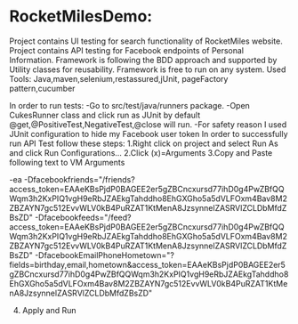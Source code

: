 # RocketMilesDemo:
Project contains UI testing for search functionality of RocketMiles website.
Project contains API testing for Facebook endpoints of Personal Information.
Framework is following the BDD approach and supported by Utility classes for reusability.
Framework is free to run on any system.
Used Tools: Java,maven,selenium,restassured,jUnit, pageFactory pattern,cucumber

In order to run tests:
   -Go to src/test/java/runners package.
   -Open CukesRunner class and click run as JUnit by default @get,@PositiveTest,NegativeTest,@close will run.
   -For safety reason I used JUnit configuration to hide my Facebook user token
   In order to successfully run API Test follow these steps:
   1.Right click on project and select Run As and click Run Configurations...
   2.Click (x)=Arguments
   3.Copy and Paste following text to VM Arguments
   
   -ea -Dfacebookfriends="/friends?access_token=EAAeKBsPjdP0BAGEE2er5gZBCncxursd77ihD0g4PwZBfQQWqm3h2KxPIQ1vgH9eRbJZAEkgTahddho8EhGXGho5a5dVLFOxm4Bav8M2ZBZAYN7gc512EvvWLV0kB4PuRZAT1KtMenA8JzsynnelZASRVlZCLDbMfdZBsZD"
-Dfacebookfeeds="/feed?access_token=EAAeKBsPjdP0BAGEE2er5gZBCncxursd77ihD0g4PwZBfQQWqm3h2KxPIQ1vgH9eRbJZAEkgTahddho8EhGXGho5a5dVLFOxm4Bav8M2ZBZAYN7gc512EvvWLV0kB4PuRZAT1KtMenA8JzsynnelZASRVlZCLDbMfdZBsZD"
-DfacebookEmailPhoneHometown="?fields=birthday,email,hometown&access_token=EAAeKBsPjdP0BAGEE2er5gZBCncxursd77ihD0g4PwZBfQQWqm3h2KxPIQ1vgH9eRbJZAEkgTahddho8EhGXGho5a5dVLFOxm4Bav8M2ZBZAYN7gc512EvvWLV0kB4PuRZAT1KtMenA8JzsynnelZASRVlZCLDbMfdZBsZD"

   4. Apply and Run
